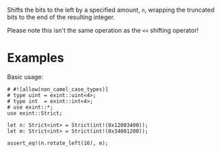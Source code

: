 Shifts the bits to the left by a specified amount, `n`,
wrapping the truncated bits to the end of the resulting integer.

Please note this isn't the same operation as the `<<` shifting operator!

# Examples

Basic usage:

```
# #![allow(non_camel_case_types)]
# type uint = exint::uint<4>;
# type int  = exint::int<4>;
# use exint::*;
use exint::Strict;

let n: Strict<int> = Strict(int!(0x12003400));
let m: Strict<int> = Strict(int!(0x34001200));

assert_eq!(n.rotate_left(16), m);
```
